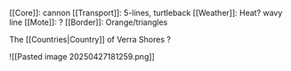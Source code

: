 [[Core]]: cannon
[[Transport]]: 5-lines, turtleback
[[Weather]]: Heat? wavy line
[[Mote]]: ?
[[Border]]: Orange/triangles

The [[Countries|Country]] of Verra Shores ?

![[Pasted image 20250427181259.png]]
